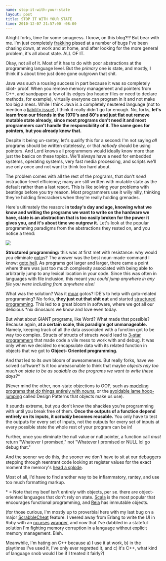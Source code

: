 ```yaml
--- 
name: stop-it-with-your-state
layout: post
title: STOP IT WITH YOUR STATE
time: 2010-12-07 21:57:00 -08:00
---
```

Alright forks, time for some smugness.  I know, on this blog?!?  But bear with me.
I'm just completely [frakking][1] pissed at a number of bugs I've been chasing
down, at work and at home, and after looking for the more general problem,
it's all about state. ALL OF IT.


Okay, not all of it. Most of it has to do with poor abstractions at the
programming language level. But the _primary_ one is state, and mostly, I
think it's about time just done gone outgrown that shit.


Java was such a rousing success in part because it was so completely idiot-
proof. When you remove memory management and pointers from C++, and sandpaper
a few of its edges (no header files or need to declare methods, for example),
virtually everyone can program in it and not make _too_ big a mess. While I
think Java is a completely neutered language (not to mention a [liability
issue][2]), I think it really didn't go far enough. No, forks, **let's learn
from our friends in the 1970's and 80's and just flat out remove mutable state
already, since most programs don't need it and most programmers can't handle
the responsibility of it. The same goes for pointers, but you already knew
that.**


Despite it being un-rantey, let's qualify this for a second: I'm not saying
_all_ programs should be written statelessly, or that _nobody_ should be using
pointers. And Lord knows all programmers would ideally know more than just the
basics on these topics. We'll always have a need for embedded systems,
operating systems, very fast media processing, and scripts we'll use only once
and not want to think too hard about.


The problem comes with all the rest of the programs, that don't _need_
instruction-level efficiency; many are still written with mutable state as the
default rather than a last resort. This is like solving your problems with
beatings before you try reason. Most programmers use it willy nilly, thinking
they're holding firecrackers when they're really holding grenades.


Here's ultimately the reason: **in today's day and age, knowing what we know
and writing the programs we want to write on the hardware we have, state is an
abstraction that is too easily broken for the power it gives you, and it's
about time we outgrew it.** Let's look at the popular programming paradigms
from the abstractions they rested on, and you notice a trend:


[![][3]][4]


**Structured programming:** this was at first met with resistance: why would
you eliminate [goto][5]s? The answer was the best noun-made-command I know:
[goto hell][6]. As programs got larger and larger, there came a point where
there was just too much complexity associated with being able to arbitrarily
jump to any lexical location in your code. Since this was often in languages
with file inclusion, this meant _you could jump anywhere in any file you were
including from anywhere else!_


What was the solution? Was it [moar][7] gotos? IDE's to help with goto-related
programming? No forks, **they just cut that shit out** and started [structured
programming][8]. This led to a great bloom in software, where we got all our
delicious \*nix dinosaurs we know and love even today.


But what about GIANT programs, like Word? What made that possible? Because
again, **at a certain scale, this paradigm got unmanageable.** Namely, keeping
track of all the data associated with a function got to be way too complex.
Structs of structs of structs would lead to [3-star programmers][9] that made
code a vile mess to work with and debug. It was only when we decided to
encapsulate data with its related function in objects that we got to **Object-
Oriented programming.**


And that led to its _own_ bloom of awesomeness. But really forks, have we
solved software? Is it too unreasonable to think that maybe **objects* rely
too much on state to be as scalable as the programs we want to write these
days?**


(Never mind the other, non-state objections to OOP, such as [modeling programs
that _do_ things entirely with _nouns_][10], or the [avoidable lame hoop-
jumping][11] called Design Patterns that objects make us use).


It sounds extreme, but you don't know the shackles you're programming with
until you break free of them. **Once the outputs of a function depend entirely
on its inputs, it _actually_ becomes reusable.** You only have to test the
outputs for every set of inputs, not the outputs for every set of inputs at
every possible state the whole rest of your program can be in!


Further, once you eliminate the null value or null pointer, a function call
_must_ return "Whatever I promised," not "Whatever I promised or NULL lol go
debug that."


And the sooner we do this, the sooner we don't have to sit at our debuggers
stepping through reentrant code looking at register values for the exact
moment the memory's [head a splode][12].


Most of all, I'd have to find another way to be inflammatory, rantey, and use
too much formatting markup.


\* = Note that my beef isn't entirely with objects, per se. there are object-
oriented languages that don't rely on state. [Scala][13] is the most popular
that encourages functional programming, and [Reia][14] has immutable objects.


(for those curious, I'm mostly up to proverbial here with my last bug on a
major [ScrabbleCheat][15] feature. I veered away from Erlang to write the UI
in Ruby with an [ncurses][16] [wrapper][17], and now that I've dabbled in a
stateful solution I'm fighting memory corruption in a language without
explicit memory management. Bleh.


Meanwhile, I'm hating on C++ because a) I use it at work, b) in the playtimes
I've used it, I've only ever regretted it, and c) it's C++, what kind of
language snob would I be if I treated it fairly?)


   [1]: http://en.wikipedia.org/wiki/Frak_(expletive)

   [2]: http://news.cnet.com/8301-30684_3-20013546-265.html

   [3]: http://3.bp.blogspot.com/_3ys1dwfzc2w/TP8zNIIdO0I/AAAAAAAAAHw/YV1Z7kIMiDw/s400/DefectiveC%252B%252B.png

   [4]: http://3.bp.blogspot.com/_3ys1dwfzc2w/TP8zNIIdO0I/AAAAAAAAAHw/YV1Z7kIMiDw/s1600/DefectiveC%252B%252B.png

   [5]: http://xkcd.com/292/

   [6]: http://www.satyamnayak.com/?p=117

   [7]: http://www.urbandictionary.com/define.php?term=moar

   [8]: http://en.wikipedia.org/wiki/Structured_programming

   [9]: http://www.c2.com/cgi/wiki?ThreeStarProgrammer

   [10]: http://steve-yegge.blogspot.com/2006/03/execution-in-kingdom-of-nouns.html

   [11]: http://norvig.com/design-patterns/

   [12]: http://www.homestarrunner.com/sbemail94.html

   [13]: http://www.scala-lang.org/

   [14]: http://reia-lang.org/

   [15]: http://github.com/paul-meier/ScrabbleCheat/

   [16]: http://www.youtube.com/watch?v=2FH4-Ik27lU

   [17]: https://github.com/eclubb/ncurses-ruby
